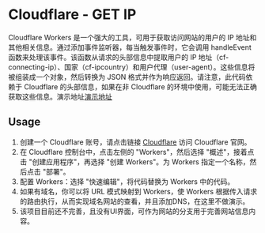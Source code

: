 <!DOCTYPE html>
<html>
<body>
  <h1>Cloudflare - GET IP</h1>
  <p>Cloudflare Workers 是一个强大的工具，可用于获取访问网站的用户的 IP 地址和其他相关信息。通过添加事件监听器，每当触发事件时，它会调用 handleEvent 函数来处理该事件。该函数从请求的头部信息中提取用户的 IP 地址（cf-connecting-ip）、国家（cf-ipcountry）和用户代理（user-agent）。这些信息将被组装成一个对象，然后转换为 JSON 格式并作为响应返回。请注意，此代码依赖于 Cloudflare 的头部信息，如果在非 Cloudflare 的环境中使用，可能无法正确获取这些信息。演示地址<a href="https://ip.zhuoc.link/">演示地址</a></p>
  
  <h2>Usage</h2>
  <ol>
    <li>创建一个 Cloudflare 账号，请点击链接 <a href="https://www.cloudflare.com">Cloudflare</a> 访问 Cloudflare 官网。</li>
    <li>在 Cloudflare 控制台中，点击左侧的 "Workers"，然后选择 "概述"，接着点击 "创建应用程序"，再选择 "创建 Workers"。为 Workers 指定一个名称，然后点击 "部署"。</li>
    <li>配置 Workers：选择 "快速编辑"，将代码替换为 Workers 中的代码。</li>
    <li>如果有域名，你可以将 URL 模式映射到 Workers，使 Workers 根据传入请求的路由执行，从而实现域名网站的查看，并且添加DNS，在这里不做演示。</li>
    <li>该项目目前还不完善，且没有UI界面，可作为网站的分支用于完善网站信息内容。</li>
  </ol>
</body>
</html>
